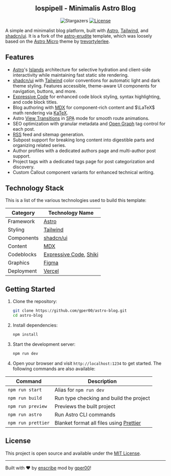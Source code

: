 <div align="center">

## lospipell - Minimalis Astro Blog

![Stargazers](https://img.shields.io/github/stars/gper00/astro-blog?color=fafafa&logo=github&logoColor=fff&style=for-the-badge)
[![License]](LICENSE)

</div>

A simple and minimalist blog platform, built with [Astro](https://astro.build/), [Tailwind](https://tailwindcss.com/), and [shadcn/ui](https://ui.shadcn.com/). It is a fork of the [astro-erudite](https://github.com/jktrn/astro-erudite) template, which was loosely based on the [Astro Micro](https://astro-micro.vercel.app/) theme by [trevortylerlee](https://github.com/trevortylerlee).

## Features

*   [Astro](https://astro.build/)'s [Islands](https://docs.astro.build/en/concepts/islands/) architecture for selective hydration and client-side interactivity while maintaining fast static site rendering.
*   [shadcn/ui](https://ui.shadcn.com/) with [Tailwind](https://tailwindcss.com/) color conventions for automatic light and dark theme styling. Features accessible, theme-aware UI components for navigation, buttons, and more.
*   [Expressive Code](https://expressive-code.com/) for enhanced code block styling, syntax highlighting, and code block titles.
*   Blog authoring with [MDX](https://mdxjs.com/) for component-rich content and $\LaTeX$ math rendering via [KaTeX](https://katex.org/).
*   Astro [View Transitions](https://docs.astro.build/en/guides/view-transitions/) in <abbr title="Single Page Application">SPA</abbr> mode for smooth route animations.
*   SEO optimization with granular metadata and [Open Graph](https://ogp.me/) tag control for each post.
*   [RSS](https://en.wikipedia.org/wiki/RSS) feed and sitemap generation.
*   Subpost support for breaking long content into digestible parts and organizing related series.
*   Author profiles with a dedicated authors page and multi-author post support.
*   Project tags with a dedicated tags page for post categorization and discovery.
*   Custom Callout component variants for enhanced technical writing.

## Technology Stack

This is a list of the various technologies used to build this template:

| Category | Technology Name |
| --- | --- |
| Framework | [Astro](https://astro.build/) |
| Styling | [Tailwind](https://tailwindcss.com) |
| Components | [shadcn/ui](https://ui.shadcn.com/) |
| Content | [MDX](https://mdxjs.com/) |
| Codeblocks | [Expressive Code](https://expressive-code.com/), [Shiki](https://github.com/shikijs/shiki) |
| Graphics | [Figma](https://www.figma.com/) |
| Deployment | [Vercel](https://vercel.com) |

## Getting Started

1.  Clone the repository:

    ```bash
    git clone https://github.com/gper00/astro-blog.git
    cd astro-blog
    ```

2.  Install dependencies:

    ```bash
    npm install
    ```

3.  Start the development server:

    ```bash
    npm run dev
    ```

4.  Open your browser and visit `http://localhost:1234` to get started. The following commands are also available:

| Command | Description |
| --- | --- |
| `npm run start` | Alias for `npm run dev` |
| `npm run build` | Run type checking and build the project |
| `npm run preview` | Previews the built project |
| `npm run astro` | Run Astro CLI commands |
| `npm run prettier` | Blanket format all files using [Prettier](https://prettier.io/) |

## License

This project is open source and available under the [MIT License](LICENSE).

---

<!-- Built with ♥ by [lospipell](https://lospipell.vercel.app)!

[License]: https://img.shields.io/github/license/gper00/astro-blog?color=0a0a0a&logo=github&logoColor=fff&style=for-the-badge -->

Built with &hearts; by [enscribe](https://enscribe.dev) mod by [gper00](https://gper00.github.io)!

[Stargazers]: https://img.shields.io/github/stars/jktrn/astro-erudite?color=fafafa&logo=github&logoColor=fff&style=for-the-badge
[License]: https://img.shields.io/github/license/jktrn/astro-erudite?color=0a0a0a&logo=github&logoColor=fff&style=for-the-badge
